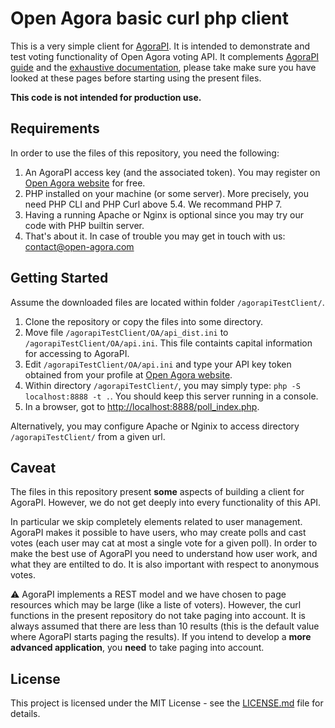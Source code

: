 # Open Agora basic curl php client

This is a very simple client for [AgoraPI](https://www.open-agora.com/en/products/api). It is intended to demonstrate and test voting functionality of Open Agora voting API.
It complements [AgoraPI guide](https://www.open-agora.com/en/products/api-guide) and the [exhaustive documentation](https://api.open-agora.com/docs), please take make sure you have looked at these pages before starting using the present files.

**This code is not intended for production use.**

## Requirements

In order to use the files of this repository, you need the following:

1. An AgoraPI access key (and the associated token). You may register on [Open Agora website](https://www.open-agora.com/en/products/api) for free.
1. PHP installed on your machine (or some server). More precisely, you need PHP CLI and PHP Curl above 5.4. We recommand PHP 7.
1. Having a running Apache or Nginx is optional since you may try our code with PHP builtin server.
1. That's about it. In case of trouble you may get in touch with us: contact@open-agora.com

## Getting Started

Assume the downloaded files are located within folder `/agorapiTestClient/`.

1. Clone the repository or copy the files into some directory.
1. Move file `/agorapiTestClient/OA/api_dist.ini` to `/agorapiTestClient/OA/api.ini`. This file containts capital information for accessing to AgoraPI.
1. Edit `/agorapiTestClient/OA/api.ini` and type your API key token obtained from your profile at [Open Agora website](https://www.open-agora.com/user/keys).
1. Within directory `/agorapiTestClient/`, you may simply type: `php -S localhost:8888 -t .`. You should keep this server running in a console.
1. In a browser, got to [http://localhost:8888/poll_index.php](http://localhost:8888/poll_index.php).

Alternatively, you may configure Apache or Nginix to access directory `/agorapiTestClient/` from a given url.

## Caveat

The files in this repository present **some** aspects of building a client for AgoraPI. However, we do not get deeply into every functionality of this API.

In particular we skip completely elements related to user management. AgoraPI makes it possible to have users, who may create polls and cast votes
(each user may cat at most a single vote for a given poll). In order to make the best use of AgoraPI you need to understand how user work, and what they are
entilted to do. It is also important with respect to anonymous votes.

:warning: AgoraPI implements a REST model and we have chosen to page resources which may be large (like a liste of voters). However, the curl functions in the present repository do not take paging into account. It is always assumed that there are less than 10 results (this is the default value where AgoraPI starts paging the results). If you intend to develop a **more advanced application**, you **need** to take paging into account.

## License

This project is licensed under the MIT License - see the [LICENSE.md](LICENSE.md) file for details.

